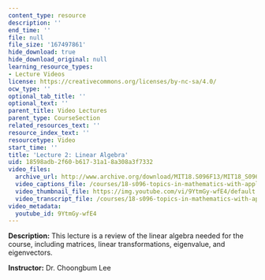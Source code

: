 ```yaml
---
content_type: resource
description: ''
end_time: ''
file: null
file_size: '167497861'
hide_download: true
hide_download_original: null
learning_resource_types:
- Lecture Videos
license: https://creativecommons.org/licenses/by-nc-sa/4.0/
ocw_type: ''
optional_tab_title: ''
optional_text: ''
parent_title: Video Lectures
parent_type: CourseSection
related_resources_text: ''
resource_index_text: ''
resourcetype: Video
start_time: ''
title: 'Lecture 2: Linear Algebra'
uid: 18598adb-2f60-b617-31a1-8a308a3f7332
video_files:
  archive_url: http://www.archive.org/download/MIT18.S096F13/MIT18_S096F13_lec02_300k.mp4
  video_captions_file: /courses/18-s096-topics-in-mathematics-with-applications-in-finance-fall-2013/88882ab842785fd8ae8ee139ab21f978_9YtmGy-wfE4.vtt
  video_thumbnail_file: https://img.youtube.com/vi/9YtmGy-wfE4/default.jpg
  video_transcript_file: /courses/18-s096-topics-in-mathematics-with-applications-in-finance-fall-2013/eef589f0ca4354533853a3719a6180d7_9YtmGy-wfE4.pdf
video_metadata:
  youtube_id: 9YtmGy-wfE4
---
```


**Description:** This lecture is a review of the linear algebra needed for the course, including matrices, linear transformations, eigenvalue, and eigenvectors.

**Instructor:** Dr. Choongbum Lee

